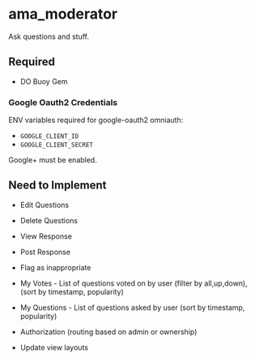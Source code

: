 # ama_moderator

Ask questions and stuff.

## Required

- DO Buoy Gem

### Google Oauth2 Credentials

ENV variables required for google-oauth2 omniauth:

- `GOOGLE_CLIENT_ID`
- `GOOGLE_CLIENT_SECRET`

Google+ must be enabled.

## Need to Implement

- Edit Questions
- Delete Questions
- View Response
- Post Response
- Flag as inappropriate
- My Votes - List of questions voted on by user (filter by all,up,down), (sort by timestamp, popularity)
- My Questions - List of questions asked by user (sort by timestamp, popularity)
- Authorization (routing based on admin or ownership)

- Update view layouts